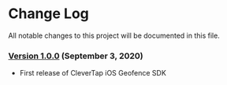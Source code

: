 # Change Log
All notable changes to this project will be documented in this file.

### [Version 1.0.0](https://github.com/CleverTap/clevertap-geofence-ios/releases/tag/1.0.0) (September 3, 2020)
* First release of CleverTap iOS Geofence SDK 


